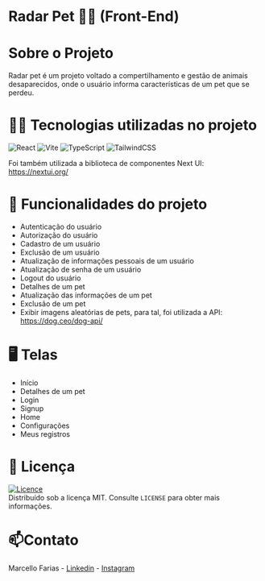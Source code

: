 # Radar Pet 🐶🐱 (Front-End)

# Sobre o Projeto

Radar pet é um projeto voltado a compertilhamento e gestão de animais desaparecidos, onde o usuário informa características de um pet que se perdeu.

# 👨‍💻 Tecnologias utilizadas no projeto
![React](https://img.shields.io/badge/react-%2320232a.svg?style=for-the-badge&logo=react&logoColor=%2361DAFB)
![Vite](https://img.shields.io/badge/vite-%23646CFF.svg?style=for-the-badge&logo=vite&logoColor=white)
![TypeScript](https://img.shields.io/badge/typescript-%23007ACC.svg?style=for-the-badge&logo=typescript&logoColor=white)
![TailwindCSS](https://img.shields.io/badge/tailwindcss-%2338B2AC.svg?style=for-the-badge&logo=tailwind-css&logoColor=white)

Foi também utilizada a biblioteca de componentes Next UI: https://nextui.org/

# 🔨 Funcionalidades do projeto
- Autenticação do usuário
- Autorização do usuário
- Cadastro de um usuário
- Exclusão de um usuário
- Atualização de informações pessoais de um usuário
- Atualização de senha de um usuário
- Logout do usuário
- Detalhes de um pet
- Atualização das informações de um pet
- Exclusão de um pet
- Exibir imagens aleatórias de pets, para tal, foi utilizada a API: https://dog.ceo/dog-api/

# 🖥️ Telas
- Início
- Detalhes de um pet
- Login
- Signup
- Home
- Configurações
- Meus registros

# 📜 Licença

[![Licence](https://img.shields.io/github/license/Ileriayo/markdown-badges?style=for-the-badge)](./LICENSE) <br>
Distribuído sob a licença MIT. Consulte `LICENSE` para obter mais informações.

# 📫Contato

Marcello Farias - [Linkedin](https://www.linkedin.com/in/marcello-rocha-381572231/) - [Instagram](https://www.instagram.com/cello.farias) 
